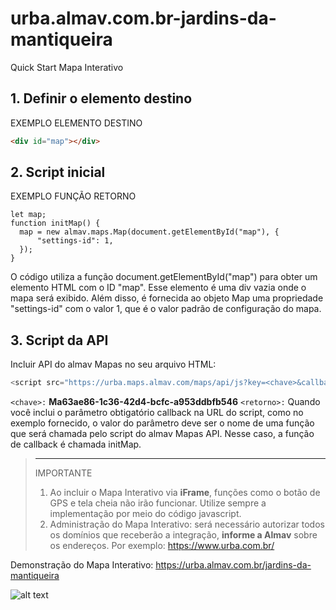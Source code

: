 # urba.almav.com.br-jardins-da-mantiqueira
Quick Start Mapa Interativo

## 1. Definir o elemento destino

EXEMPLO ELEMENTO DESTINO

```html
<div id="map"></div>
```

## 2. Script inicial

EXEMPLO FUNÇÃO RETORNO
```javscript
let map;
function initMap() {
  map = new almav.maps.Map(document.getElementById("map"), {
      "settings-id": 1,
  });
}
```
O código utiliza a função document.getElementById("map") para obter um elemento HTML com o ID "map". Esse elemento é uma div vazia onde o mapa será exibido. Além disso, é fornecida ao objeto Map uma propriedade "settings-id" com o valor 1, que é o valor padrão de configuração do mapa.

## 3. Script da API

Incluir API do almav Mapas no seu arquivo HTML:
```javascript
<script src="https://urba.maps.almav.com/maps/api/js?key=<chave>&callback=<retorno>" async></script>
```
`<chave>:` **Ma63ae86-1c36-42d4-bcfc-a953ddbfb546**
`<retorno>:` Quando você inclui o parâmetro obtigatório callback na URL do script, como no exemplo fornecido, o valor do parâmetro deve ser o nome de uma função que será chamada pelo script do almav Mapas API. Nesse caso, a função de callback é chamada initMap.

> ---
> IMPORTANTE
> 1. Ao incluir o Mapa Interativo via **iFrame**, funções como o botão de GPS e tela cheia não irão funcionar. Utilize sempre a implementação por meio do código javascript.
> 2. Administração do Mapa Interativo: será necessário autorizar todos os domínios que receberão a integração, **informe a Almav** sobre os endereços. Por exemplo: https://www.urba.com.br/

Demonstração do Mapa Interativo: https://urba.almav.com.br/jardins-da-mantiqueira

![alt text](https://maps.almav.com/maps/assets/Ma63ae86-1c36-42d4-bcfc-a953ddbfb546/thumb01.jpg)
